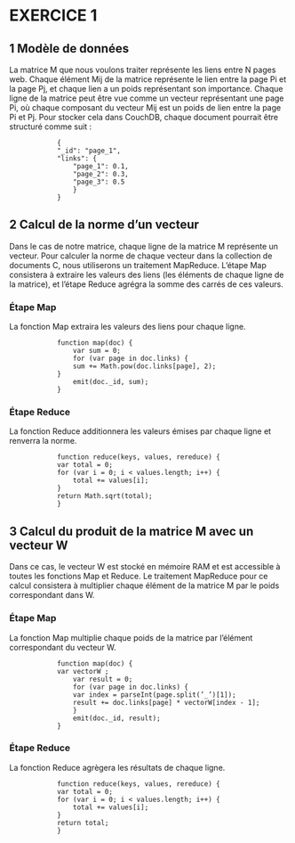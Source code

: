 # EXERCICE 1

## 1 Modèle de données

La matrice M que nous voulons traiter représente les liens entre N pages web. Chaque élément Mij de la matrice représente le lien entre la page Pi et la page Pj, et chaque lien a un poids représentant son importance.
Chaque ligne de la matrice peut être vue comme un vecteur représentant une page Pi, où chaque composant du vecteur Mij est un poids de lien entre la page Pi et Pj. Pour stocker cela dans CouchDB, chaque document pourrait être structuré comme suit :


                {
                "_id": "page_1",
                "links": {
                    "page_1": 0.1,
                    "page_2": 0.3,
                    "page_3": 0.5
                    } 
                }


## 2 Calcul de la norme d’un vecteur

Dans le cas de notre matrice, chaque ligne de la matrice M représente un vecteur. Pour calculer la norme de chaque vecteur dans la collection de documents C, nous utiliserons un traitement MapReduce. L’étape Map consistera à extraire les valeurs des liens (les éléments de chaque ligne de la matrice), et l’étape Reduce agrégra la somme des carrés de ces valeurs.

### Étape Map

La fonction Map extraira les valeurs des liens pour chaque ligne.


                function map(doc) {
                    var sum = 0;
                    for (var page in doc.links) {
                    sum += Math.pow(doc.links[page], 2);
                }
                    emit(doc._id, sum);
                }


### Étape Reduce

La fonction Reduce additionnera les valeurs émises par chaque ligne et renverra la norme.


                function reduce(keys, values, rereduce) {
                var total = 0;
                for (var i = 0; i < values.length; i++) {
                    total += values[i];
                }
                return Math.sqrt(total);
                }


## 3 Calcul du produit de la matrice M avec un vecteur W

Dans ce cas, le vecteur W est stocké en mémoire RAM et est accessible à toutes les fonctions Map et Reduce. Le traitement MapReduce pour ce calcul consistera à multiplier chaque élément de la matrice M par le poids correspondant dans W.

### Étape Map

La fonction Map multiplie chaque poids de la matrice par l’élément correspondant du vecteur W.


                function map(doc) {
                var vectorW ;
                    var result = 0;
                    for (var page in doc.links) {
                    var index = parseInt(page.split(’_’)[1]);
                    result += doc.links[page] * vectorW[index - 1];
                    }
                    emit(doc._id, result);
                }

### Étape Reduce

La fonction Reduce agrègera les résultats de chaque ligne.

                function reduce(keys, values, rereduce) {
                var total = 0;
                for (var i = 0; i < values.length; i++) {
                    total += values[i];
                }
                return total;
                }